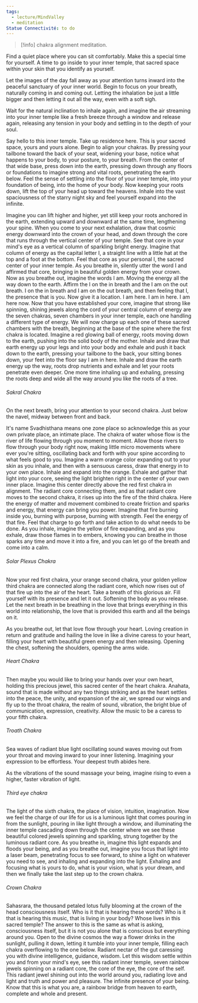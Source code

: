 ```yaml
---
tags:
  - lecture/MindValley
  - meditation
Statue Connectivité: to do
---
```


> [!info] chakra alignment meditation. 

Find a quiet place where you can sit comfortably. Make this a special time for yourself. A time to go inside to your inner temple, that sacred space within your skin that you identify as yourself. 

Let the images of the day fall away as your attention turns inward into the peaceful sanctuary of your inner world. Begin to focus on your breath, naturally coming in and coming out. Letting the inhalation be just a little bigger and then letting it out all the way, even with a soft sigh.

Wait for the natural inclination to inhale again, and imagine the air streaming into your inner temple like a fresh breeze through a window and release again, releasing any tension in your body and settling in to the depth of your soul.


Say hello to this inner temple. Take up residence here. This is your sacred space, yours and yours alone. Begin to align your chakras. By pressing your tailbone toward the back of your seat, widening your base, notice what happens to your body, to your posture, to your breath. From the center of that wide base, press down into the earth, pressing down through any floors or foundations to imagine strong and vital roots, penetrating the earth below. Feel the sense of settling into the floor of your inner temple, into your foundation of being, into the home of your body. Now keeping your roots down, lift the top of your head up toward the heavens. Inhale into the vast spaciousness of the starry night sky and feel yourself expand into the infinite. 

Imagine you can lift higher and higher, yet still keep your roots anchored in the earth, extending upward and downward at the same time, lengthening your spine. When you come to your next exhalation, draw that cosmic energy downward into the crown of your head, and down through the core that runs through the vertical center of your temple. See that core in your mind's eye as a vertical column of sparkling bright energy. Imagine that column of energy as the capital letter I, a straight line with a little hat at the top and a foot at the bottom. Feel that core as your personal I, the sacred center of your inner temple. As you breathe in, silently utter the word I and affirmed that core, bringing in beautiful golden energy from your crown. Now as you breathe out, imagine the words I am. Moving the energy all the way down to the earth. Affirm the I on the in breath and the I am on the out breath. I on the in breath and I am on the out breath, and then feeling that I, the presence that is you. Now give it a location. I am here. I am in here. I am here now. Now that you have established your core, imagine that strong like spinning, shining jewels along the cord of your central column of energy are the seven chakras, seven chambers in your inner temple, each one handling a different type of energy. We will now charge up each one of these sacred chambers with the breath, beginning at the base of the spine where the first chakra is located. Imagine a red glowing ball of energy, roots moving down to the earth, pushing into the solid body of the mother. Inhale and draw that earth energy up your legs and into your body and exhale and push it back down to the earth, pressing your tailbone to the back, your sitting bones down, your feet into the floor say I am in here. Inhale and draw the earth energy up the way, roots drop nutrients and exhale and let your roots penetrate even deeper. One more time inhaling up and exhaling, pressing the roots deep and wide all the way around you like the roots of a tree. 


###### Sakral Chakra
On the next breath, bring your attention to your second chakra. Just below the navel, midway between front and back.

It's name Svadhisthana means one zone place so acknowledge this as your own private place, an intimate place. The chakra of water whose flow is the river of life flowing through you moment to moment. Allow those rivers to flow through your body right now, making little micro movements where ever you're sitting, oscillating back and forth with your spine according to what feels good to you. Imagine a warm orange color expanding out to your skin as you inhale, and then with a sensuous caress, draw that energy in to your own place. Inhale and expand into the orange. Exhale and gather that light into your core, seeing the light brighten right in the center of your own inner place. Imagine this center directly above the red first chakra in alignment. The radiant core connecting them, and as that radiant core moves to the second chakra, it rises up into the fire of the third chakra. Here the energy of matter and movement combined to create friction and sparks and energy, that energy can bring you power. Imagine that fire burning inside you, burning with purpose, burning with strength. Feel the energy of that fire. Feel that charge to go forth and take action to do what needs to be done. As you inhale, imagine the yellow of fire expanding, and as you exhale, draw those flames in to embers, knowing you can breathe in those sparks any time and move it into a fire, and  you can let go of the breath and come into a calm.

###### Solar Plexus Chakra
Now your red first chakra, your orange second chakra, your golden yellow third chakra are connected along the radiant core, which now rises out of that fire up into the air of the heart. Take a breath of this glorious air. Fill yourself with its presence and let it out. Softening the body as you release. Let the next breath in be breathing in the love that brings everything in this world into relationship, the love that is provided this earth and all the beings on it. 

As you breathe out, let that love flow through your heart. Loving creation in return and gratitude and hailing the love in like a divine caress to your heart, filling your heart with beautiful green energy and then releasing. Opening the chest, softening the shoulders, opening the arms wide. 

###### Heart Chakra
Then maybe you would like to bring your hands over your own heart, holding this precious jewel, this sacred center of the heart chakra. Anahata, sound that is made without any two things striking and as the heart settles into the peace, the unity, and expansion of the air, we spread our wings and fly up to the throat chakra, the realm of sound, vibration, the bright blue of communication, expression, creativity.
Allow the music to be a caress to your fifth chakra.
###### Troath Chakra
Sea waves of radiant blue light oscillating sound waves moving out from your throat and moving inward to your inner listening. Imagining your expression to be effortless. Your deepest truth abides here. 

As the vibrations of the sound massage your being, imagine rising to even a higher, faster vibration of light.

###### Third eye chakra
The light of the sixth chakra, the place of vision, intuition, imagination. 
Now we feel the charge of our life for us is a luminous light that comes pouring in from the sunlight, pouring in like light through a window, and illuminating the inner temple cascading down through the center where we see these beautiful colored jewels spinning and sparkling, strung together by the luminous radiant core. As you breathe in, imagine this light expands and floods your being, and as you breathe out, imagine you focus that light into a laser beam, penetrating focus to see forward, to shine a light on whatever you need to see, and inhaling and expanding into the light. Exhaling and focusing what is yours to do, what is your vision, what is your dream, and then we finally take the last step up to the crown chakra.

###### Crown Chakra
Sahasrara, the thousand petaled lotus fully blooming at the crown of the head consciousness itself. Who is it that is hearing these words? Who is it that is hearing this music, that is living in your body? Whose lives in this sacred temple? The answer to this is the same as what is asking, consciousness itself, but it is not you alone that is conscious but everything around you. Open to the divine cosmos the way a flower drinks in the sunlight, pulling it down, letting it tumble into your inner temple, filling each chakra overflowing to the one below. Radiant nectar of the gut caressing you with divine intelligence, guidance, wisdom. Let this wisdom settle within you and from your mind's eye, see this radiant inner temple, seven rainbow jewels spinning on a radiant core, the core of the eye, the core of the self. This radiant jewel shining out into the world around you, radiating love and light and truth and power and pleasure. The infinite presence of your being. Know that this is what you are, a rainbow bridge from heaven to earth, complete and whole and present.